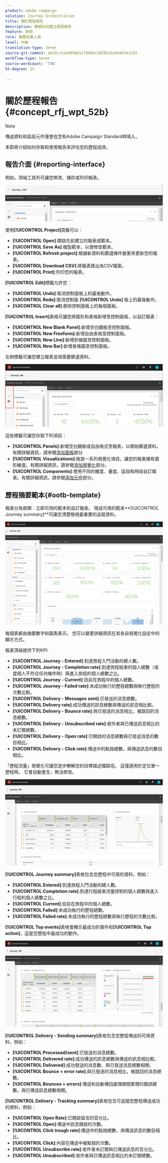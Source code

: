 ```yaml
---
product: adobe campaign
solution: Journey Orchestration
title: 關於歷程報告
description: 瞭解如何建立歷程報告
feature: 旅程
role: 業務從業人員
level: 中級
translation-type: tm+mt
source-git-commit: ab19cc5a3d998d1178984c5028b1ba650d3e1292
workflow-type: tm+mt
source-wordcount: '736'
ht-degree: 1%

---
```



# 關於歷程報告 {#concept_rfj_wpt_52b}

>[!NOTE]
>
>傳送資料和區段元件僅會在您有Adobe Campaign Standard時填入。

本節將介紹如何存取和使用報告來評估您的歷程成效。

## 報告介面 {#reporting-interface}

例如，頂端工具列可讓您修改、儲存或列印報表。

![](../assets/dynamic_report_toolbar.png)

使用&#x200B;**[!UICONTROL Project]**&#x200B;頁籤可以：

* **[!UICONTROL Open]**:開啟先前建立的報表或範本。
* **[!UICONTROL Save As]**:複製範本，以便修改範本。
* **[!UICONTROL Refresh project]**:根據新資料和篩選條件變更來更新您的報表。
* **[!UICONTROL Download CSV]**:將報表匯出為CSV檔案。
* **[!UICONTROL Print]**:列印您的報表。

**[!UICONTROL Edit]**&#x200B;標籤允許您：

* **[!UICONTROL Undo]**:取消控制面板上的最後動作。
* **[!UICONTROL Redo]**:取消控制面 **[!UICONTROL Undo]** 板上的最後動作。
* **[!UICONTROL Clear all]**:刪除控制面板上的每個面板。

**[!UICONTROL Insert]**&#x200B;表格可讓您將圖形和表格新增至控制面板，以自訂報表：

* **[!UICONTROL New Blank Panel]**:新增空白麵板至控制面板。
* **[!UICONTROL New Freeform]**:新增自由表格至控制面板。
* **[!UICONTROL New Line]**:新增折線圖至控制面板。
* **[!UICONTROL New Bar]**:新增長條圖至控制面板。

左側標籤可讓您建立報表並視需要篩選資料。

![](../assets/dynamic_report_interface.png)

這些標籤可讓您存取下列項目：

* **[!UICONTROL Panels]**:新增空白麵板或自由格式至報表，以開始篩選資料。有關詳細資訊，請參閱[添加面板](../reporting/creating-your-journey-reports.md#adding-panels)部分
* **[!UICONTROL Visualizations]**:拖放一系列視覺化項目，讓您的報表擁有圖形維度。有關詳細資訊，請參閱[添加視覺化](../reporting/creating-your-journey-reports.md#adding-visualizations)部分。
* **[!UICONTROL Components]**:使用不同的維度、量度、區段和時段自訂報表。有關詳細資訊，請參閱[添加元件](../reporting/creating-your-journey-reports.md#adding-components)部分。

## 歷程摘要範本{#ootb-template}

報表分為兩類：立即可用的範本和自訂報表。
現成可用的範本**[!UICONTROL Journey summary]**&#x200B;可讓您清楚檢視最重要的追蹤資料。

![](../assets/dynamic_report_journey_8.png)

每個表都由摘要數字和圖表表示。 您可以變更詳細資訊在其各自視覺化設定中的顯示方式。

報表頂端提供下列KPI:

* **[!UICONTROL Journey - Entered]**:到達旅程入門活動的總人數。
* **[!UICONTROL Journey - Completion rate]**:到達旅程結束的個人總數（或當個人不符合任何條件時）與進入旅程的個人總數之比。
* **[!UICONTROL Journey - Current]**:目前在旅程中的個人總數。
* **[!UICONTROL Journey - Failed rate]**:未成功執行的歷程總數與執行歷程的次數比較。
* **[!UICONTROL Delivery - Messages sent]**:已發送的消息總數。
* **[!UICONTROL Delivery rate]**:成功傳送的訊息總數與傳送的訊息相比較。
* **[!UICONTROL Delivery - Bounce rate]**:與已發送的消息相比，被跳回的消息總數。
* **[!UICONTROL Delivery - Unsubscribed rate]**:收件者與已傳送訊息相比的未訂閱總數。
* **[!UICONTROL Delivery - Open rate]**:已開啟的消息總數與已發送消息的數目相比。
* **[!UICONTROL Delivery - Click rate]**:傳送中的點按總數，與傳送訊息的數目相比。

「歷程流量」視覺化可讓您逐步瞭解您的目標描述檔路徑。 這僅適用於定位單一歷程時。 它會自動產生，無法修改。

![](../assets/dynamic_report_journey_10.png)

**[!UICONTROL Journey summary]**&#x200B;表格包含您歷程中可用的資料，例如：

* **[!UICONTROL Entered]**:到達旅程入門活動的總人數。
* **[!UICONTROL Completion rate]**:到達行程結束流量控制的個人總數與進入行程的個人總數之比。
* **[!UICONTROL Current]**:目前在旅程中的個人總數。
* **[!UICONTROL Failed]**:未成功執行的歷程總數。
* **[!UICONTROL Failed rate]**:未成功執行的歷程總數與執行歷程的次數比較。

**[!UICONTROL Top events]**&#x200B;表格會顯示最成功的事件和&#x200B;**[!UICONTROL Top action]**，這是您歷程中最成功的動作。

![](../assets/dynamic_report_journey_11.png)

**[!UICONTROL Delivery - Sending summary]**&#x200B;表格包含您歷程傳送的可用資料，例如：

* **[!UICONTROL Processed/sent]**:已發送的消息總數。
* **[!UICONTROL Delivered rate]**:成功傳送的訊息總數與傳送的訊息相比較。
* **[!UICONTROL Delivered]**:成功發送的消息數，與已發送消息總數相關。
* **[!UICONTROL Bounce + error rate]**:與已發送的消息相比，被跳回的消息總數。
* **[!UICONTROL Bounces + errors]**:傳送和自動傳回處理期間累積的錯誤總數，與已傳送訊息總數相關。

**[!UICONTROL Delivery - Tracking summary]**&#x200B;表格包含可追蹤您歷程傳送成功的資料，例如：

* **[!UICONTROL Open Rate]**:已開啟留言的百分比。
* **[!UICONTROL Open]**:傳送中訊息開啟的次數。
* **[!UICONTROL Click trough rate]**:傳送中的點按總數，與傳送訊息的數目相比。
* **[!UICONTROL Click]**:內容在傳送中被點按的次數。
* **[!UICONTROL Unsubscribe rate]**:收件者未訂閱與已傳送訊息的百分比。
* **[!UICONTROL Unsubscribed]**:收件者與已傳送訊息相比的未訂閱總數。
